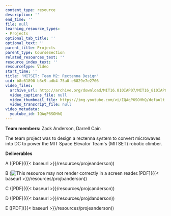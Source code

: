 ```yaml
---
content_type: resource
description: ''
end_time: ''
file: null
learning_resource_types:
- Projects
optional_tab_title: ''
optional_text: ''
parent_title: Projects
parent_type: CourseSection
related_resources_text: ''
resource_index_text: ''
resourcetype: Video
start_time: ''
title: 'MITSET: Team M2: Rectenna Design'
uid: b8c61890-b3c9-adb4-75a0-e6829e7e2706
video_files:
  archive_url: http://archive.org/download/MIT16.810IAP07/MIT16_810IAP07team_m2_300k.mp4
  video_captions_file: null
  video_thumbnail_file: https://img.youtube.com/vi/IQAqP6SOHhQ/default.jpg
  video_transcript_file: null
video_metadata:
  youtube_id: IQAqP6SOHhQ
---
```


**Team members:** Zack Anderson, Darrell Cain

The team project was to design a rectenna system to convert microwaves into DC to power the MIT Space Elevator Team's (MITSET) robotic climber.

**Deliverables**

A ([PDF]({{< baseurl >}}/resources/projeanderson))

B (![This resource may not render correctly in a screen reader.](/images/inacessible.gif)[PDF]({{< baseurl >}}/resources/projbanderson))

C ([PDF]({{< baseurl >}}/resources/projcanderson))

D ([PDF]({{< baseurl >}}/resources/projdanderson))

E ([PDF]({{< baseurl >}}/resources/projeanderson))